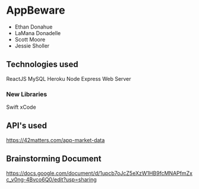 # AppBeware

- Ethan Donahue
- LaMana Donadelle
- Scott Moore
- Jessie Sholler

## Technologies used
ReactJS
MySQL
Heroku
Node
Express Web Server

### New Libraries
Swift
xCode

## API's used
https://42matters.com/app-market-data

## Brainstorming Document
https://docs.google.com/document/d/1upcb7oJcZ5eXzW1HB9fcMNAPfmZxc_v0ng-4Bvco6Q0/edit?usp=sharing
